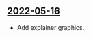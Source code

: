 ## [2022-05-16](https://github.com/faktaoklimatu/graphics/blob/d433625cd215f8ef2f57e812f37512d0b94ba2f2/data-visualization/explainers/cs-emise-vyroba-cementu.ai)

- Add explainer graphics.

